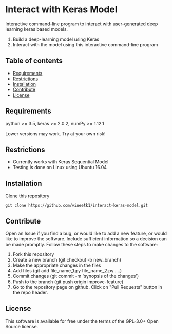 # Interact with Keras Model
Interactive command-line program to interact with user-generated deep learning keras based models.
1. Build a deep-learning model using Keras 
1. Interact with the model using this interactive command-line program
## Table of contents
<!-- vim-markdown-toc GFM -->
* [Requirements](#requirements)
* [Restrictions](#restrictions)
* [Installation](#installation)
* [Contribute](#contribute)
* [License](#license)

<!-- vim-markdown-toc -->
## Requirements
python >= 3.5, keras >= 2.0.2, numPy >= 1.12.1


Lower versions may work. Try at your own risk!
## Restrictions
* Currently works with Keras Sequential Model
* Testing is done on Linux using Ubuntu 16.04
## Installation
Clone this repository
```
git clone https://github.com/vineetk1/interact-keras-model.git
```
## Contribute
Open an Issue if you find a bug, or would like to add a new feature, or would like to improve the software. Include sufficient information so a decision can be made promptly.
Follow these steps to make changes to the software:
1. Fork this repository
1. Create a new branch (git checkout -b new_branch)
1. Make the appropriate changes in the files
1. Add files (git add file_name_1.py file_name_2.py ....)
1. Commit changes (git commit -m 'synopsis of the changes')
1. Push to the branch (git push origin improve-feature)
1. Go to the repository page on github. Click on "Pull Requests" button in the repo header.
## License
This software is available for free under the terms of the GPL-3.0+ Open Source license. 
